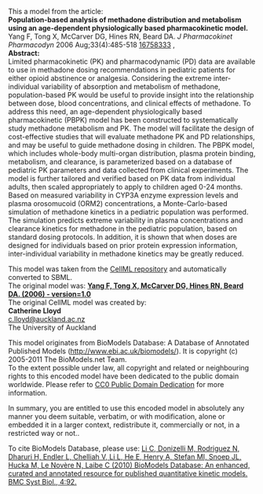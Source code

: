 

This a model from the article:  
**Population-based analysis of methadone distribution and metabolism using an age-dependent physiologically based pharmacokinetic model.**   
Yang F, Tong X, McCarver DG, Hines RN, Beard DA. _J Pharmacokinet Pharmacodyn_
2006 Aug;33(4):485-518 [16758333](http://www.ncbi.nlm.nih.gov/pubmed/16758333)
,  
**Abstract:**   
Limited pharmacokinetic (PK) and pharmacodynamic (PD) data are available to
use in methadone dosing recommendations in pediatric patients for either
opioid abstinence or analgesia. Considering the extreme inter-individual
variability of absorption and metabolism of methadone, population-based PK
would be useful to provide insight into the relationship between dose, blood
concentrations, and clinical effects of methadone. To address this need, an
age-dependent physiologically based pharmacokinetic (PBPK) model has been
constructed to systematically study methadone metabolism and PK. The model
will facilitate the design of cost-effective studies that will evaluate
methadone PK and PD relationships, and may be useful to guide methadone dosing
in children. The PBPK model, which includes whole-body multi-organ
distribution, plasma protein binding, metabolism, and clearance, is
parameterized based on a database of pediatric PK parameters and data
collected from clinical experiments. The model is further tailored and
verified based on PK data from individual adults, then scaled appropriately to
apply to children aged 0-24 months. Based on measured variability in CYP3A
enzyme expression levels and plasma orosomucoid (ORM2) concentrations, a
Monte-Carlo-based simulation of methadone kinetics in a pediatric population
was performed. The simulation predicts extreme variability in plasma
concentrations and clearance kinetics for methadone in the pediatric
population, based on standard dosing protocols. In addition, it is shown that
when doses are designed for individuals based on prior protein expression
information, inter-individual variability in methadone kinetics may be greatly
reduced.

This model was taken from the [CellML
repository](http://www.cellml.org/models) and automatically converted to SBML.  
The original model was: [ **Yang F, Tong X, McCarver DG, Hines RN, Beard DA.
(2006) - version=1.0**
](http://models.cellml.org/exposure/c7e702135fe100ec03a7ec66adcc98f5)  
The original CellML model was created by:  
**Catherine Lloyd**   
c.lloyd@auckland.ac.nz  
The University of Auckland  

This model originates from BioModels Database: A Database of Annotated
Published Models (http://www.ebi.ac.uk/biomodels/). It is copyright (c)
2005-2011 The BioModels.net Team.  
To the extent possible under law, all copyright and related or neighbouring
rights to this encoded model have been dedicated to the public domain
worldwide. Please refer to [CC0 Public Domain
Dedication](http://creativecommons.org/publicdomain/zero/1.0/) for more
information.

In summary, you are entitled to use this encoded model in absolutely any
manner you deem suitable, verbatim, or with modification, alone or embedded it
in a larger context, redistribute it, commercially or not, in a restricted way
or not..  
  
To cite BioModels Database, please use: [Li C, Donizelli M, Rodriguez N,
Dharuri H, Endler L, Chelliah V, Li L, He E, Henry A, Stefan MI, Snoep JL,
Hucka M, Le Novère N, Laibe C (2010) BioModels Database: An enhanced, curated
and annotated resource for published quantitative kinetic models. BMC Syst
Biol., 4:92.](http://www.ncbi.nlm.nih.gov/pubmed/20587024)

